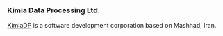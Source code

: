 ### Kimia Data Processing Ltd.
[KimiaDP](https://kimiadp.ir) is a software development corporation based on Mashhad, Iran.
